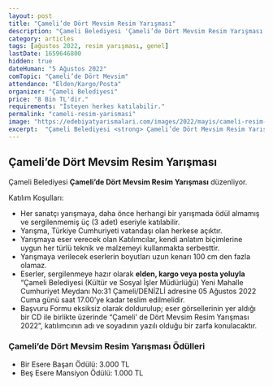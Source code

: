 ```yaml
---
layout: post
title: "Çameli’de Dört Mevsim Resim Yarışması"
description: "Çameli Belediyesi 'Çameli’de Dört Mevsim Resim Yarışması' düzenliyor."
category: articles
tags: [ağustos 2022, resim yarışması, genel]
lastDate: 1659646800
hidden: true
dateHuman: "5 Ağustos 2022"
comTopic: "Çameli’de Dört Mevsim"
attendance: "Elden/Kargo/Posta"
organizer: "Çameli Belediyesi"
price: "8 Bin TL'dir."
requirements: "İsteyen herkes katılabilir."
permalink: "cameli-resim-yarismasi"
image: "https://edebiyatyarismalari.com/images/2022/mayis/cameli-resim-yarismasi.jpg"
excerpt:  "Çameli Belediyesi <strong> Çameli’de Dört Mevsim Resim Yarışması </strong> düzenliyor."
---
```


## Çameli’de Dört Mevsim Resim Yarışması
Çameli Belediyesi **Çameli’de Dört Mevsim Resim Yarışması** düzenliyor.

Katılım Koşulları:
- Her sanatçı yarışmaya, daha önce herhangi bir yarışmada ödül almamış ve sergilenmemiş üç (3 adet) eseriyle katılabilir.
- Yarışma, Türkiye Cumhuriyeti vatandaşı olan herkese açıktır.
- Yarışmaya eser verecek olan Katılımcılar, kendi anlatım biçimlerine uygun her türlü teknik ve malzemeyi kullanmakta serbesttir.
- Yarışmaya verilecek eserlerin boyutları uzun kenarı 100 cm den fazla olamaz.
- Eserler, sergilenmeye hazır olarak **elden, kargo veya posta yoluyla** “Çameli Belediyesi (Kültür ve Sosyal İşler Müdürlüğü) Yeni Mahalle Cumhuriyet Meydanı No:31 Çameli/DENİZLİ adresine 05 Ağustos 2022 Cuma günü saat 17.00’ye kadar teslim edilmelidir.
- Başvuru Formu eksiksiz olarak doldurulup; eser görsellerinin yer aldığı bir CD ile birlikte üzerinde “Çameli’ de Dört Mevsim Resim Yarışması 2022”, katılımcının adı ve soyadının yazılı olduğu bir zarfa konulacaktır.


### Çameli’de Dört Mevsim Resim Yarışması Ödülleri
- Bir Esere Başarı Ödülü: 3.000 TL
- Beş Esere Mansiyon Ödülü: 1.000 TL 
